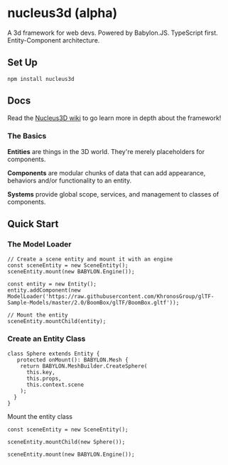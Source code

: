 # nucleus3d (alpha)

A 3d framework for web devs. Powered by Babylon.JS. TypeScript first. Entity-Component architecture.

## Set Up

`npm install nucleus3d`

## Docs

Read the [Nucleus3D wiki](https://github.com/haroldma/nucleus3d/wiki) to go learn more in depth about the framework!

### The Basics

**Entities** are things in the 3D world. They're merely placeholders for components.

**Components** are modular chunks of data that can add appearance, behaviors and/or functionality to an entity.

**Systems** provide global scope, services, and management to classes of components.

## Quick Start

### The Model Loader

```
// Create a scene entity and mount it with an engine
const sceneEntity = new SceneEntity();
sceneEntity.mount(new BABYLON.Engine());

const entity = new Entity();
entity.addComponent(new ModelLoader('https://raw.githubusercontent.com/KhronosGroup/glTF-Sample-Models/master/2.0/BoomBox/glTF/BoomBox.gltf'));

// Mount the entity
sceneEntity.mountChild(entity);
```

### Create an Entity Class

```
class Sphere extends Entity {
   protected onMount(): BABYLON.Mesh {
    return BABYLON.MeshBuilder.CreateSphere(
      this.key,
      this.props,
      this.context.scene
    );
  }
}
```
Mount the entity class

```
const sceneEntity = new SceneEntity();

sceneEntity.mountChild(new Sphere());

sceneEntity.mount(new BABYLON.Engine());
```
